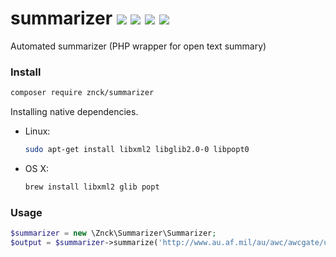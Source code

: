 # summarizer [![](https://img.shields.io/packagist/v/znck/summarizer.svg)](https://packagist.org/packages/znck/summarizer) [![](https://img.shields.io/packagist/dt/znck/summarizer.svg)](https://packagist.org/packages/znck/summarizer)  [![](https://img.shields.io/packagist/l/znck/summarizer.svg)](http://znck.mit-license.org) [![](https://www.codacy.com/project/badge/005c3669e57442a198f3a4ffe5e5c9e2)](https://www.codacy.com/app/znck/summarizer)
Automated summarizer (PHP wrapper for open text summary)

### Install
```bash
composer require znck/summarizer
```

Installing native dependencies.
- Linux:  
  ```bash
  sudo apt-get install libxml2 libglib2.0-0 libpopt0
  ```
- OS X:     
  ```bash
  brew install libxml2 glib popt
  ```

### Usage
```php
$summarizer = new \Znck\Summarizer\Summarizer;
$output = $summarizer->summarize('http://www.au.af.mil/au/awc/awcgate/usmchist/war.txt');
```
